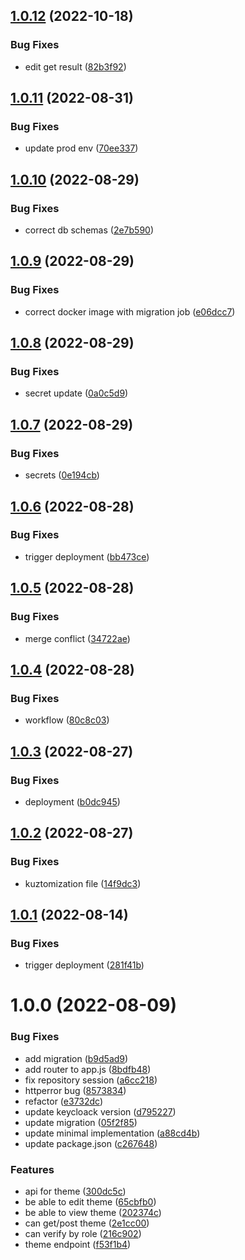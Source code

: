 ## [1.0.12](https://github.com/Greenstand/map-config-api/compare/v1.0.11...v1.0.12) (2022-10-18)


### Bug Fixes

* edit get result ([82b3f92](https://github.com/Greenstand/map-config-api/commit/82b3f92713c397e57ff98ababc98cfb5d27149a8))

## [1.0.11](https://github.com/Greenstand/map-config-api/compare/v1.0.10...v1.0.11) (2022-08-31)


### Bug Fixes

* update prod env ([70ee337](https://github.com/Greenstand/map-config-api/commit/70ee337a1127c40685de429d37fb7a2d0d8813a8))

## [1.0.10](https://github.com/Greenstand/map-config-api/compare/v1.0.9...v1.0.10) (2022-08-29)


### Bug Fixes

* correct db schemas ([2e7b590](https://github.com/Greenstand/map-config-api/commit/2e7b590140d7fb0e55dcc013e0250fcca87ff66b))

## [1.0.9](https://github.com/Greenstand/map-config-api/compare/v1.0.8...v1.0.9) (2022-08-29)


### Bug Fixes

* correct docker image with migration job ([e06dcc7](https://github.com/Greenstand/map-config-api/commit/e06dcc7acc6f855b9f365846fb75a868f6e6c73e))

## [1.0.8](https://github.com/Greenstand/map-config-api/compare/v1.0.7...v1.0.8) (2022-08-29)


### Bug Fixes

* secret update ([0a0c5d9](https://github.com/Greenstand/map-config-api/commit/0a0c5d97edfd16b97c732941623f0af29c71c63c))

## [1.0.7](https://github.com/Greenstand/map-config-api/compare/v1.0.6...v1.0.7) (2022-08-29)


### Bug Fixes

* secrets ([0e194cb](https://github.com/Greenstand/map-config-api/commit/0e194cb3a68cbfdf2bbaae987e591084eb85eb3c))

## [1.0.6](https://github.com/Greenstand/map-config-api/compare/v1.0.5...v1.0.6) (2022-08-28)


### Bug Fixes

* trigger deployment ([bb473ce](https://github.com/Greenstand/map-config-api/commit/bb473ce5bdd0434d9cd904aa29fad517cde24254))

## [1.0.5](https://github.com/Greenstand/map-config-api/compare/v1.0.4...v1.0.5) (2022-08-28)


### Bug Fixes

* merge conflict ([34722ae](https://github.com/Greenstand/map-config-api/commit/34722ae97f5650a7637098f39935fb12fccd5458))

## [1.0.4](https://github.com/Greenstand/map-config-api/compare/v1.0.3...v1.0.4) (2022-08-28)


### Bug Fixes

* workflow ([80c8c03](https://github.com/Greenstand/map-config-api/commit/80c8c03126d7c88db5ac41a958fc5266789c855a))

## [1.0.3](https://github.com/Greenstand/map-config-api/compare/v1.0.2...v1.0.3) (2022-08-27)


### Bug Fixes

* deployment ([b0dc945](https://github.com/Greenstand/map-config-api/commit/b0dc945becadae0ba7556e760592be9809ce51ad))

## [1.0.2](https://github.com/Greenstand/map-config-api/compare/v1.0.1...v1.0.2) (2022-08-27)


### Bug Fixes

* kuztomization file ([14f9dc3](https://github.com/Greenstand/map-config-api/commit/14f9dc324eb737cff21bc22252a54dc1a63ee0a8))

## [1.0.1](https://github.com/Greenstand/map-config-api/compare/v1.0.0...v1.0.1) (2022-08-14)


### Bug Fixes

* trigger deployment ([281f41b](https://github.com/Greenstand/map-config-api/commit/281f41bf842d620af8f5dfadc55b8e88216d7484))

# 1.0.0 (2022-08-09)


### Bug Fixes

* add migration ([b9d5ad9](https://github.com/Greenstand/map-config-api/commit/b9d5ad90d5fec04e04cd52ad2d1647ccdae10746))
* add router to app.js ([8bdfb48](https://github.com/Greenstand/map-config-api/commit/8bdfb48a7d45db8419537e894ad5f98147d14ab4))
* fix repository session ([a6cc218](https://github.com/Greenstand/map-config-api/commit/a6cc218472238933c331981e49af9250d8a35395))
* httperror bug ([8573834](https://github.com/Greenstand/map-config-api/commit/8573834bc13abbaa298bcebfdaaf9d209ee64ce7))
* refactor ([e3732dc](https://github.com/Greenstand/map-config-api/commit/e3732dcbd0b9069947978a4b764799641e00c860))
* update keycloack version ([d795227](https://github.com/Greenstand/map-config-api/commit/d79522746349831d86bbb53da650aec1a4bfc714))
* update migration ([05f2f85](https://github.com/Greenstand/map-config-api/commit/05f2f850a33b63d8dcf944d093a0813eb9e5d27d))
* update minimal implementation ([a88cd4b](https://github.com/Greenstand/map-config-api/commit/a88cd4be12d5fadaa5c4062fb2e606b5acc96126))
* update package.json ([c267648](https://github.com/Greenstand/map-config-api/commit/c2676488816af17bdd2ef038542e6cc7ae9a26b8))


### Features

* api for theme ([300dc5c](https://github.com/Greenstand/map-config-api/commit/300dc5cbf876f88ff2e5f5d7400238b3e8222ed2))
* be able to edit theme ([65cbfb0](https://github.com/Greenstand/map-config-api/commit/65cbfb0b9f1bc76f1c5f5abebe6a22df5dfdd3a0))
* be able to view theme ([202374c](https://github.com/Greenstand/map-config-api/commit/202374c34ad89ce43176f57ed58396f51b2874be))
* can get/post theme ([2e1cc00](https://github.com/Greenstand/map-config-api/commit/2e1cc0013f474dac713e424b297e12247a9605a5))
* can verify by role ([216c902](https://github.com/Greenstand/map-config-api/commit/216c9028ed7251345f97787a768e7534fe790371))
* theme endpoint ([f53f1b4](https://github.com/Greenstand/map-config-api/commit/f53f1b473cadd8f9b83e0d89907e98b3116e7e02))
